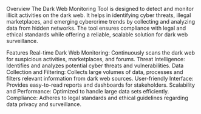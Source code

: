 Overview
The Dark Web Monitoring Tool is designed to detect and monitor illicit activities on the dark web. It helps in identifying cyber threats, illegal marketplaces, and emerging cybercrime trends by collecting and analyzing data from hidden networks. The tool ensures compliance with legal and ethical standards while offering a reliable, scalable solution for dark web surveillance.

Features
Real-time Dark Web Monitoring: Continuously scans the dark web for suspicious activities, marketplaces, and forums.
Threat Intelligence: Identifies and analyzes potential cyber threats and vulnerabilities.
Data Collection and Filtering: Collects large volumes of data, processes and filters relevant information from dark web sources.
User-friendly Interface: Provides easy-to-read reports and dashboards for stakeholders.
Scalability and Performance: Optimized to handle large data sets efficiently.
Compliance: Adheres to legal standards and ethical guidelines regarding data privacy and surveillance.
